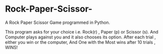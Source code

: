# Rock-Paper-Scissor-
A Rock Paper Scissor Game programmed in Python.

This program asks for your choice i.e. Rock(r) , Paper (p) or Scissor (s).
And Computer plays against you and it also chooses its option. 
After each trial , either you win or the computer, And One with the Most wins after 10 trials , WINS!
